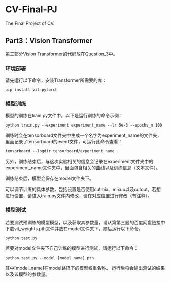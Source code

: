 # CV-Final-PJ
The Final Project of CV.


## Part3：Vision Transformer
第三部分Vision Transformer的代码放在Question_3中。
### 环境部署
请先运行以下命令，安装Transformer所需要的库：
```
pip install vit-pytorch
```
### 模型训练
模型的训练在train.py文件中。以下是运行训练的命令示例：
```
python train.py --experiment experiment_name --lr 5e-3 --epochs_n 100
```
训练时会在tensorboard文件夹中生成一个名字为experiment_name的文件夹，里面记录了tensorboard的event文件，可运行此命令查看：
```
tensorboard --logdir tensorboard/experiment_name
```
另外，训练结束后，与这次实验相关的信息会记录在experiment文件夹中的experiment_name文件夹中，里面包含相关的曲线以及训练信息（文本文件）。
  
训练结束后，模型会保存在model文件夹下。
  
可以调节训练的具体参数，包括设置是否使用cutmix、mixup以及cutout。若想进行设置，请进入train.py文件内修改，请在对应位置进行修改（有注释）。

### 模型测试
若要测试预训练的模型模型，以及获取其参数量，请从第第三题的百度网盘链接中下载vit_weights.pth文件并放在model文件夹下，随后运行以下命令。
```
python test.py
```

若要对model文件夹下自己训练的模型进行测试，请运行以下命令：
```
python test.py --model [model_name].pth
```
其中\[model_name\]在model路径下的模型权重名称。
运行后将会输出测试的结果以及该模型的参数量。
